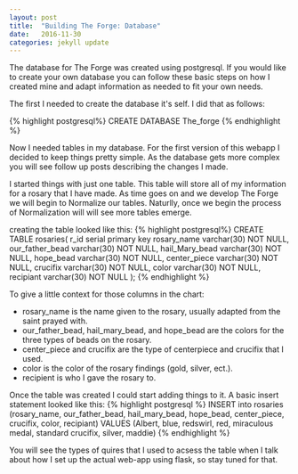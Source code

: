 ```yaml
---
layout: post
title:  "Building The Forge: Database"
date:   2016-11-30 
categories: jekyll update
---
```


The database for The Forge was created using postgresql. 
   If you would like to create your own database 
   you can follow these basic steps on how I created mine and adapt
   information as needed to fit your own needs. 

   
The first I needed to create the database it's self. I did that as follows:
  
{% highlight postgresql%}
CREATE DATABASE The_forge
{% endhighlight %}

Now I needed tables in my database. 
   For the first version of this webapp I decided to keep things
   pretty simple. 
   As the database gets more complex you will see follow up posts describing
   the changes I made. 

I started things with just one table. 
   This table will store all of my information for a rosary that I have made. 
   As time goes on and we develop The Forge we will begin to Normalize our tables. 
   Naturlly, once we begin the process of Normalization will will see more tables emerge. 

creating the table looked like this: 
{% highlight postgresql%} 
CREATE TABLE rosaries( 
   r_id serial primary key
   rosary_name varchar(30) NOT NULL, 
   our_father_bead varchar(30) NOT NULL, 
   hail_Mary_bead varchar(30) NOT NULL, 
   hope_bead varchar(30) NOT NULL, 
   center_piece varchar(30) NOT NULL, 
   crucifix varchar(30) NOT NULL, 
   color varchar(30) NOT NULL,
   recipiant varchar(30) NOT NULL
 );
{% endhighlight %}

To give a little context for those columns in the chart: 
* rosary_name is the name given to the rosary, usually adapted from the saint prayed with. 
* our_father_bead, hail_mary_bead, and hope_bead are the colors for the three types of beads on the rosary.
* center_piece and crucifix are the type of centerpiece and crucifix that I used. 
* color is the color of the rosary findings (gold, silver, ect.). 
* recipient is who I gave the rosary to. 
   
Once the table was created I could start adding things to it. 
A basic insert statement looked like this: 
{% highlight postgresql %}
INSERT into rosaries (rosary_name, our_father_bead, hail_mary_bead, hope_bead, center_piece, crucifix, color, recipiant)
   VALUES (Albert, blue, redswirl, red, miraculous medal, standard crucifix, silver, maddie)
{% endhighlight %}

You will see the types of quires that I used to acsess the table 
   when I talk about how I set up the actual web-app using flask, so stay tuned for that. 
   



   


